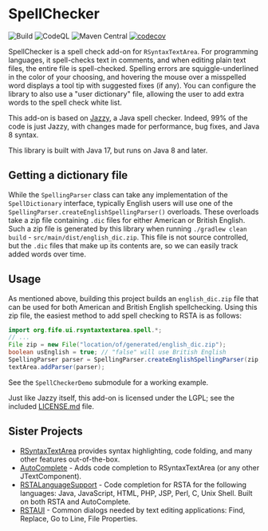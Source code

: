 # SpellChecker
![Build](https://github.com/bobbylight/SpellChecker/actions/workflows/gradle.yml/badge.svg)
![CodeQL](https://github.com/bobbylight/SpellChecker/actions/workflows/codeql-analysis.yml/badge.svg)
![Maven Central](https://maven-badges.herokuapp.com/maven-central/com.fifesoft/spellchecker/badge.svg)
[![codecov](https://codecov.io/gh/bobbylight/SpellChecker/graph/badge.svg?token=xzoUjtmmjf)](https://codecov.io/gh/bobbylight/SpellChecker)

SpellChecker is a spell check add-on for `RSyntaxTextArea`.  For programming languages, it spell-checks text in
comments, and when editing plain text files, the entire file is spell-checked.  Spelling errors are squiggle-underlined
in the color of your choosing, and hovering the mouse over a misspelled word displays a tool tip with suggested fixes
(if any).  You can configure the library to also use a "user dictionary" file, allowing the user to add extra words to
the spell check white list.

This add-on is based on [Jazzy](http://jazzy.sourceforge.net), a Java spell checker.  Indeed, 99% of the code is just
Jazzy, with changes made for performance, bug fixes, and Java 8 syntax.

This library is built with Java 17, but runs on Java 8 and later.

## Getting a dictionary file
While the `SpellingParser` class can take any implementation of the `SpellDictionary` interface,
typically English users will use one of the `SpellingParser.createEnglishSpellingParser()`
overloads.  These overloads take a zip file containing `.dic` files for either American or British
English.  Such a zip file is generated by this library when running `./gradlew clean build` -
`src/main/dist/english_dic.zip`.  This file is not source controlled, but the `.dic` files that
make up its contents are, so we can easily track added words over time.

## Usage
As mentioned above, building this project builds an `english_dic.zip` file that can be used
for both American and British English spellchecking.  Using this zip file, the easiest
method to add spell checking to RSTA is as follows:

```java
import org.fife.ui.rsyntaxtextarea.spell.*;
// ...
File zip = new File("location/of/generated/english_dic.zip");
boolean usEnglish = true; // "false" will use British English
SpellingParser parser = SpellingParser.createEnglishSpellingParser(zip, usEnglish);
textArea.addParser(parser);
```

See the `SpellCheckerDemo` submodule for a working example.  

Just like Jazzy itself, this add-on is licensed under the LGPL; see the included
[LICENSE.md](https://github.com/bobbylight/SpellChecker/blob/master/LICENSE.md) file.

## Sister Projects

* [RSyntaxTextArea](https://github.com/bobbylight/RSyntaxTextArea) provides syntax highlighting, code folding, and many other features out-of-the-box.
* [AutoComplete](https://github.com/bobbylight/AutoComplete) - Adds code completion to RSyntaxTextArea (or any other JTextComponent).
* [RSTALanguageSupport](https://github.com/bobbylight/RSTALanguageSupport) - Code completion for RSTA for the following languages: Java, JavaScript, HTML, PHP, JSP, Perl, C, Unix Shell.  Built on both RSTA and AutoComplete.
* [RSTAUI](https://github.com/bobbylight/RSTAUI) - Common dialogs needed by text editing applications: Find, Replace, Go to Line, File Properties.

